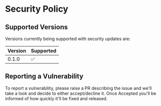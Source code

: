 # Security Policy

## Supported Versions

Versions currently being supported with security updates are:

| Version | Supported          |
| ------- | ------------------ |
| 0.1.0   | :white_check_mark: |

## Reporting a Vulnerability

To report a vulnerability, please raise a PR describing the issue and we'll take a look and decide to either accept/decline it.
Once Accepted you'll be informed of how quickly it'll be fixed and released.

